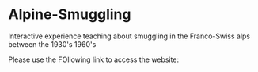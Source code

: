 # Alpine-Smuggling
 Interactive experience teaching about smuggling in the Franco-Swiss alps between the 1930's 1960's
 
 Please use the FOllowing link to access the website: 
